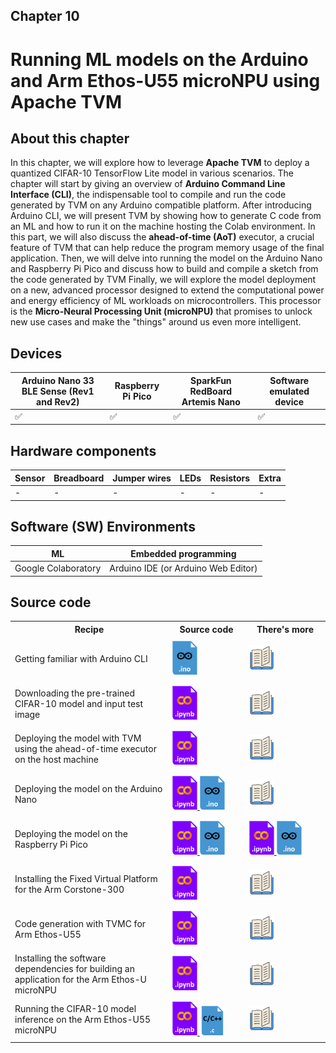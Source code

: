 <h2>Chapter 10</h2>
<h1><b>Running ML models on the Arduino and Arm Ethos-U55 microNPU using Apache TVM  </b></h1>

<h2> About this chapter </h2>

In this chapter, we will explore how to leverage <b>Apache TVM</b> to deploy a quantized CIFAR-10 TensorFlow Lite model in various scenarios.
The chapter will start by giving an overview of <b>Arduino Command Line Interface (CLI)</b>, the indispensable tool to compile and run the code generated by TVM on any Arduino compatible platform.
After introducing Arduino CLI, we will present TVM by showing how to generate C code from an ML and how to run it on the machine hosting the Colab environment. In this part, we will also discuss the <b>ahead-of-time (AoT)</b> executor, a crucial feature of TVM that can help reduce the program memory usage of the final application.
Then, we will delve into running the model on the Arduino Nano and Raspberry Pi Pico and discuss how to build and compile a sketch from the code generated by TVM
Finally, we will explore the model deployment on a new, advanced processor designed to extend the computational power and energy efficiency of ML workloads on microcontrollers. This processor is the <b>Micro-Neural Processing Unit (microNPU)</b> that promises to unlock new use cases and make the "things" around us even more intelligent.

<h2> Devices </h2>

| Arduino Nano 33 BLE Sense (Rev1 and Rev2) | Raspberry Pi Pico | SparkFun RedBoard Artemis Nano |Software emulated device |
| ----------- | ---------------------------------------------------------------- | -- | -- |
| ✅ | ✅ | ✅ | ✅ |

<h2> Hardware components </h2>

| Sensor  | Breadboard | Jumper wires | LEDs | Resistors | Extra |
| --------| -----------| ------------ | ---- | --------- | ----- |
| - | - | - | - | - | - |

<h2> Software (SW) Environments </h2>

| ML | Embedded programming |
| --------| -------------------- |
| Google Colaboratory | Arduino IDE (or Arduino Web Editor) |

<h2> Source code </h2>

<table class="fixed">
    <col width=50%/>
<tr>
    <th>Recipe</th>
    <th>Source code</th>
    <th>There's more</th>
</tr>
<tr style="height:72px">
    <td>Getting familiar with Arduino CLI</td>
    <td>
        <a href="https://github.com/PacktPublishing/TinyML-Cookbook_2E/blob/main/Chapter11/ArduinoSketches/01_blink_led.ino">
        <img title="Arduino sketch" src="../Imgs/arduino_sketch_icon.png" width="40">
        </a>
    </td>
    <td>
        <a>
        <img title="More in the book!" src="../Imgs/books_icon.svg" width="40">
        </a>
    </td>
</tr>
<tr style="height:72px">
    <td>Downloading the pre-trained CIFAR-10 model and input test image</td>
    <td>
        <a href="https://github.com/PacktPublishing/TinyML-Cookbook_2E/blob/main/Chapter11/ColabNotebooks/tvm.ipynb">
        <img title="Colab notebook" src="../Imgs/colab_icon.png" width="40">
        </a>
    </td>
    <td>
        <a>
        <img title="More in the book!" src="../Imgs/books_icon.svg" width="40">
        </a>
    </td>
</tr>
<tr style="height:72px">
    <td>Deploying the model with TVM using the ahead-of-time executor on the host machine</td>
    <td>
        <a href="https://github.com/PacktPublishing/TinyML-Cookbook_2E/blob/main/Chapter11/ColabNotebooks/tvm.ipynb">
        <img title="Colab notebook" src="../Imgs/colab_icon.png" width="40">
        </a>
    </td>
    <td>
        <a>
        <img title="More in the book!" src="../Imgs/books_icon.svg" width="40">
        </a>
    </td>
</tr>
<tr style="height:72px">
    <td>Deploying the model on the Arduino Nano</td>
    <td>
        <a href="https://github.com/PacktPublishing/TinyML-Cookbook_2E/blob/main/Chapter11/ColabNotebooks/tvm.ipynb">
        <img title="Colab notebook" src="../Imgs/colab_icon.png" width="40">
        </a>
        <a href="https://github.com/PacktPublishing/TinyML-Cookbook_2E/blob/main/Chapter11/ArduinoSketches/04_micro_tvm.ino">
        <img title="Arduino sketch" src="../Imgs/arduino_sketch_icon.png" width="40">
        </a>
    </td>
    <td>
        <a>
        <img title="More in the book!" src="../Imgs/books_icon.svg" width="40">
        </a>
    </td>
</tr>
<tr style="height:72px">
    <td>Deploying the model on the Raspberry Pi Pico</td>
    <td>
        <a href="https://github.com/PacktPublishing/TinyML-Cookbook_2E/blob/main/Chapter11/ColabNotebooks/tvm.ipynb">
        <img title="Colab notebook" src="../Imgs/colab_icon.png" width="40">
        </a>
        <a href="https://github.com/PacktPublishing/TinyML-Cookbook_2E/blob/main/Chapter11/ArduinoSketches/04_micro_tvm.ino">
        <img title="Arduino sketch" src="../Imgs/arduino_sketch_icon.png" width="40">
        </a>
    </td>
    <td>
        <a href="https://github.com/PacktPublishing/TinyML-Cookbook_2E/blob/main/Chapter11/ColabNotebooks/tvm.ipynb">
        <img title="Colab notebook" src="../Imgs/colab_icon.png" width="40">
        </a>
        <a href="https://github.com/PacktPublishing/TinyML-Cookbook_2E/blob/main/Chapter11/ArduinoSketches/04_micro_tvm.ino">
        <img title="Arduino sketch" src="../Imgs/arduino_sketch_icon.png" width="40">
        </a>
    </td>
</tr>
<tr style="height:72px">
    <td>Installing the Fixed Virtual Platform for the Arm Corstone-300</td>
    <td>
        <a href="https://github.com/PacktPublishing/TinyML-Cookbook_2E/blob/main/Chapter11/ColabNotebooks/tvm.ipynb">
        <img title="Colab notebook" src="../Imgs/colab_icon.png" width="40">
        </a>
    </td>
    <td>
        <a>
        <img title="More in the book!" src="../Imgs/books_icon.svg" width="40">
        </a>
    </td>
</tr>
<tr style="height:72px">
    <td>Code generation with TVMC for Arm Ethos-U55</td>
    <td>
        <a href="https://github.com/PacktPublishing/TinyML-Cookbook_2E/blob/main/Chapter11/ColabNotebooks/tvm.ipynb">
        <img title="Colab notebook" src="../Imgs/colab_icon.png" width="40">
        </a>
    </td>
    <td>
        <a>
        <img title="More in the book!" src="../Imgs/books_icon.svg" width="40">
        </a>
    </td>
</tr>
<tr style="height:72px">
    <td>Installing the software dependencies for building an application for the Arm Ethos-U microNPU</td>
    <td>
        <a href="https://github.com/PacktPublishing/TinyML-Cookbook_2E/blob/main/Chapter11/ColabNotebooks/tvm.ipynb">
        <img title="Colab notebook" src="../Imgs/colab_icon.png" width="40">
        </a>
    </td>
    <td>
        <a>
        <img title="More in the book!" src="../Imgs/books_icon.svg" width="40">
        </a>
    </td>
</tr>
<tr style="height:72px">
    <td>Running the CIFAR-10 model inference on the Arm Ethos-U55 microNPU</td>
    <td>
        <a href="https://github.com/PacktPublishing/TinyML-Cookbook_2E/blob/main/Chapter11/ColabNotebooks/tvm.ipynb">
        <img title="Colab notebook" src="../Imgs/colab_icon.png" width="40">
        </a>
        <a href="https://github.com/PacktPublishing/TinyML-Cookbook_2E/blob/main/Chapter11/TVMEthosUProject/09_cifar10_demo.c">
        <img title="C/C++ code" src="../Imgs/code_icon.png" width="40">
        </a>
    </td>
    <td>
        <a>
        <img title="More in the book!" src="../Imgs/books_icon.svg" width="40">
        </a>
    </td>
</tr>
</table>